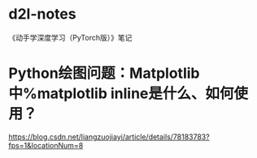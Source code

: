 # d2l-notes
《动手学深度学习（PyTorch版）》笔记

# Python绘图问题：Matplotlib中%matplotlib inline是什么、如何使用？

https://blog.csdn.net/liangzuojiayi/article/details/78183783?fps=1&locationNum=8

